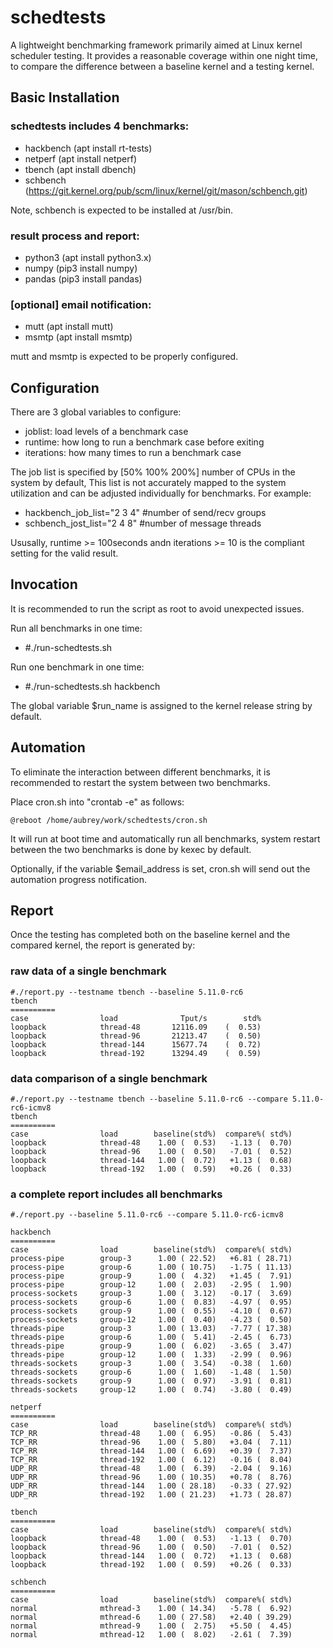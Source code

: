 # schedtests

A lightweight benchmarking framework primarily aimed at Linux kernel scheduler
testing. It provides a reasonable coverage within one night time, to compare
the difference between a baseline kernel and a testing kernel.

## Basic Installation

### schedtests includes 4 benchmarks:
- hackbench (apt install rt-tests)
- netperf (apt install netperf)
- tbench (apt install dbench)
- schbench (https://git.kernel.org/pub/scm/linux/kernel/git/mason/schbench.git)

Note, schbench is expected to be installed at /usr/bin.

### result process and report:
- python3 (apt install python3.x)
- numpy (pip3 install numpy)
- pandas (pip3 install pandas)

### [optional] email notification:
- mutt (apt install mutt)
- msmtp (apt install msmtp)

mutt and msmtp is expected to be properly configured.

## Configuration

There are 3 global variables to configure:
- joblist: load levels of a benchmark case
- runtime: how long to run a benchmark case before exiting
- iterations: how many times to run a benchmark case

The job list is specified by [50% 100% 200%] number of CPUs in the
system by default, This list is not accurately mapped to the system
utilization and can be adjusted individually for benchmarks.
For example:
- hackbench_job_list="2 3 4" #number of send/recv groups
- schbench_jost_list="2 4 8" #number of message threads

Ususally, runtime >= 100seconds andn iterations >= 10 is the compliant
setting for the valid result.

## Invocation

It is recommended to run the script as root to avoid unexpected issues.

Run all benchmarks in one time:
- #./run-schedtests.sh

Run one benchmark in one time:
- #./run-schedtests.sh hackbench

The global variable $run_name is assigned to the kernel release
string by default.

## Automation

To eliminate the interaction between different benchmarks, it is recommended
to restart the system between two benchmarks.

Place cron.sh into "crontab -e" as follows:

	@reboot /home/aubrey/work/schedtests/cron.sh

It will run at boot time and automatically run all benchmarks, system restart
between the two benchmarks is done by kexec by default.

Optionally, if the variable $email_address is set, cron.sh will send out the
automation progress notification.

## Report

Once the testing has completed both on the baseline kernel and the compared
kernel, the report is generated by:

### raw data of a single benchmark

	#./report.py --testname tbench --baseline 5.11.0-rc6
	tbench
	==========
	case            	load    	      Tput/s	    std%
	loopback        	thread-48	    12116.09	(  0.53)
	loopback        	thread-96	    21213.47	(  0.50)
	loopback        	thread-144	    15677.74	(  0.72)
	loopback        	thread-192	    13294.49	(  0.59)

### data comparison of a single benchmark

	#./report.py --testname tbench --baseline 5.11.0-rc6 --compare 5.11.0-rc6-icmv8
	tbench
	==========
	case            	load    	baseline(std%)	compare%( std%)
	loopback        	thread-48	 1.00 (  0.53)	 -1.13 (  0.70)
	loopback        	thread-96	 1.00 (  0.50)	 -7.01 (  0.52)
	loopback        	thread-144	 1.00 (  0.72)	 +1.13 (  0.68)
	loopback        	thread-192	 1.00 (  0.59)	 +0.26 (  0.33)

### a complete report includes all benchmarks

	#./report.py --baseline 5.11.0-rc6 --compare 5.11.0-rc6-icmv8

	hackbench
	==========
	case            	load    	baseline(std%)	compare%( std%)
	process-pipe    	group-3 	 1.00 ( 22.52)	 +6.81 ( 28.71)
	process-pipe    	group-6 	 1.00 ( 10.75)	 -1.75 ( 11.13)
	process-pipe    	group-9 	 1.00 (  4.32)	 +1.45 (  7.91)
	process-pipe    	group-12	 1.00 (  2.03)	 -2.95 (  1.90)
	process-sockets 	group-3 	 1.00 (  3.12)	 -0.17 (  3.69)
	process-sockets 	group-6 	 1.00 (  0.83)	 -4.97 (  0.95)
	process-sockets 	group-9 	 1.00 (  0.55)	 -4.10 (  0.67)
	process-sockets 	group-12	 1.00 (  0.40)	 -4.23 (  0.50)
	threads-pipe    	group-3 	 1.00 ( 13.03)	 -7.77 ( 17.38)
	threads-pipe    	group-6 	 1.00 (  5.41)	 -2.45 (  6.73)
	threads-pipe    	group-9 	 1.00 (  6.02)	 -3.65 (  3.47)
	threads-pipe    	group-12	 1.00 (  1.33)	 -2.99 (  0.96)
	threads-sockets 	group-3 	 1.00 (  3.54)	 -0.38 (  1.60)
	threads-sockets 	group-6 	 1.00 (  1.60)	 -1.48 (  1.50)
	threads-sockets 	group-9 	 1.00 (  0.97)	 -3.91 (  0.81)
	threads-sockets 	group-12	 1.00 (  0.74)	 -3.80 (  0.49)

	netperf
	==========
	case            	load    	baseline(std%)	compare%( std%)
	TCP_RR          	thread-48	 1.00 (  6.95)	 -0.86 (  5.43)
	TCP_RR          	thread-96	 1.00 (  5.80)	 +3.04 (  7.11)
	TCP_RR          	thread-144	 1.00 (  6.69)	 +0.39 (  7.37)
	TCP_RR          	thread-192	 1.00 (  6.12)	 -0.16 (  8.04)
	UDP_RR          	thread-48	 1.00 (  6.39)	 -2.04 (  9.16)
	UDP_RR          	thread-96	 1.00 ( 10.35)	 +0.78 (  8.76)
	UDP_RR          	thread-144	 1.00 ( 28.18)	 -0.33 ( 27.92)
	UDP_RR          	thread-192	 1.00 ( 21.23)	 +1.73 ( 28.87)

	tbench
	==========
	case            	load    	baseline(std%)	compare%( std%)
	loopback        	thread-48	 1.00 (  0.53)	 -1.13 (  0.70)
	loopback        	thread-96	 1.00 (  0.50)	 -7.01 (  0.52)
	loopback        	thread-144	 1.00 (  0.72)	 +1.13 (  0.68)
	loopback        	thread-192	 1.00 (  0.59)	 +0.26 (  0.33)

	schbench
	==========
	case            	load    	baseline(std%)	compare%( std%)
	normal          	mthread-3	 1.00 ( 14.34)	 -5.78 (  6.92)
	normal          	mthread-6	 1.00 ( 27.58)	 +2.40 ( 39.29)
	normal          	mthread-9	 1.00 (  2.75)	 +5.50 (  4.45)
	normal          	mthread-12	 1.00 (  8.02)	 -2.61 (  7.39)
